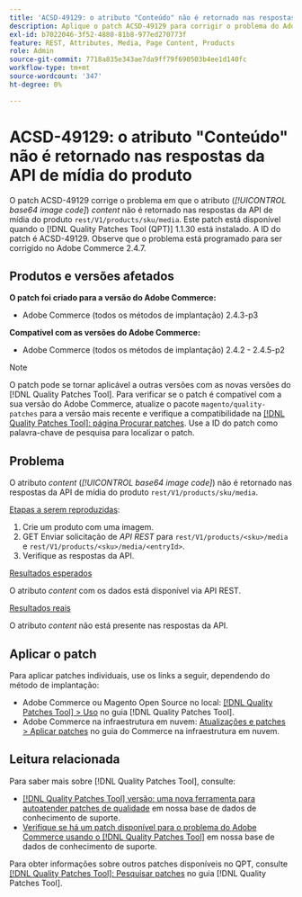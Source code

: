 ```yaml
---
title: 'ACSD-49129: o atributo "Conteúdo" não é retornado nas respostas da API de mídia do produto'
description: Aplique o patch ACSD-49129 para corrigir o problema do Adobe Commerce em que o atributo *content* (*código de imagem base64*) não é retornado nas respostas da API de mídia do produto "rest/V1/products/sku/media".
exl-id: b7022046-3f52-4880-81b8-977ed270773f
feature: REST, Attributes, Media, Page Content, Products
role: Admin
source-git-commit: 7718a835e343ae7da9ff79f690503b4ee1d140fc
workflow-type: tm+mt
source-wordcount: '347'
ht-degree: 0%

---
```


# ACSD-49129: o atributo &quot;Conteúdo&quot; não é retornado nas respostas da API de mídia do produto

O patch ACSD-49129 corrige o problema em que o atributo (*[!UICONTROL base64 image code]*) *content* não é retornado nas respostas da API de mídia do produto `rest/V1/products/sku/media`. Este patch está disponível quando o [!DNL Quality Patches Tool (QPT)] 1.1.30 está instalado. A ID do patch é ACSD-49129. Observe que o problema está programado para ser corrigido no Adobe Commerce 2.4.7.

## Produtos e versões afetados

**O patch foi criado para a versão do Adobe Commerce:**

* Adobe Commerce (todos os métodos de implantação) 2.4.3-p3

**Compatível com as versões do Adobe Commerce:**

* Adobe Commerce (todos os métodos de implantação) 2.4.2 - 2.4.5-p2

>[!NOTE]
>
>O patch pode se tornar aplicável a outras versões com as novas versões do [!DNL Quality Patches Tool]. Para verificar se o patch é compatível com a sua versão do Adobe Commerce, atualize o pacote `magento/quality-patches` para a versão mais recente e verifique a compatibilidade na [[!DNL Quality Patches Tool]: página Procurar patches](https://experienceleague.adobe.com/tools/commerce-quality-patches/index.html?lang=pt-BR). Use a ID do patch como palavra-chave de pesquisa para localizar o patch.

## Problema

O atributo *content* (*[!UICONTROL base64 image code]*) não é retornado nas respostas da API de mídia do produto `rest/V1/products/sku/media`.

<u>Etapas a serem reproduzidas</u>:

1. Crie um produto com uma imagem.
1. GET Enviar solicitação de *API REST* para `rest/V1/products/<sku>/media` e `rest/V1/products/<sku>/media/<entryId>`.
1. Verifique as respostas da API.

<u>Resultados esperados</u>

O atributo *content* com os dados está disponível via API REST.

<u>Resultados reais</u>

O atributo *content* não está presente nas respostas da API.

## Aplicar o patch

Para aplicar patches individuais, use os links a seguir, dependendo do método de implantação:

* Adobe Commerce ou Magento Open Source no local: [[!DNL Quality Patches Tool] > Uso](https://experienceleague.adobe.com/docs/commerce-operations/tools/quality-patches-tool/usage.html?lang=pt-BR) no guia [!DNL Quality Patches Tool].
* Adobe Commerce na infraestrutura em nuvem: [Atualizações e patches > Aplicar patches](https://experienceleague.adobe.com/docs/commerce-cloud-service/user-guide/develop/upgrade/apply-patches.html?lang=pt-BR) no guia do Commerce na infraestrutura em nuvem.

## Leitura relacionada

Para saber mais sobre [!DNL Quality Patches Tool], consulte:

* [[!DNL Quality Patches Tool] versão: uma nova ferramenta para autoatender patches de qualidade](/help/announcements/adobe-commerce-announcements/magento-quality-patches-released-new-tool-to-self-serve-quality-patches.md) em nossa base de dados de conhecimento de suporte.
* [Verifique se há um patch disponível para o problema do Adobe Commerce usando o [!DNL Quality Patches Tool]](/help/support-tools/patches-available-in-qpt-tool/check-patch-for-magento-issue-with-magento-quality-patches.md) em nossa base de dados de conhecimento de suporte.

Para obter informações sobre outros patches disponíveis no QPT, consulte [[!DNL Quality Patches Tool]: Pesquisar patches](https://experienceleague.adobe.com/tools/commerce-quality-patches/index.html?lang=pt-BR) no guia [!DNL Quality Patches Tool].
